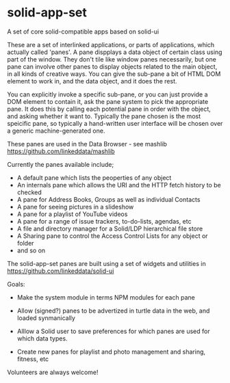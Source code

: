 # solid-app-set
A set of core solid-compatible apps based on solid-ui

These are a set of interlinked applications, or parts of applications, 
which actually called 'panes'.  A pane dispplays a data object of certain class using part of the window.
They don't tile like window panes necessarily, but one pane can involve other panes to display
objects related to the main object, in all kinds of creative ways. You can give the sub-pane a bit of 
HTML DOM element to work in, and the data object, and it does the rest. 

You can explicitly invoke a specific sub-pane, or you can just provide a DOM element to contain it, 
ask the pane system to pick the appropriate pane.  It does this by calling each potential pane in order
with the object, and asking whether it want to. Typically the pane chosen is the most speicific pane, 
so typically a hand-written user interface will be chosen over a generic machine-generated one.

These panes are used in the Data Browser - see mashlib https://github.com/linkeddata/mashlib

Currently the panes available include;

- A default pane which lists the peoperties of any object
- An internals pane which allows the URI and the HTTP fetch history to be checked
- A pane for Address Books, Groups as well as individual Contacts 
- A pane for seeing pictures in a slideshow
- A pane for a playlist of YouTube videos
- A pane for a range of issue trackers, to-do-lists, agendas, etc
- A file and directory manager for a Solid/LDP hierarchical file store
- A Sharing pane to control the Access Control Lists for any object or folder
- and so on

The solid-app-set panes are built using a set of widgets and utilities in https://github.com/linkeddata/solid-ui

Goals:

- Make the system module in terms NPM modules for each pane

- Allow (signed?) panes to be advertized in turtle data in the web, and loaded synmanically

- Alllow a Solid user to save preferences for which panes are used for which data types.

- Create new panes for playlist and photo management and sharing, fitness, etc

Volunteers are always welcome!




